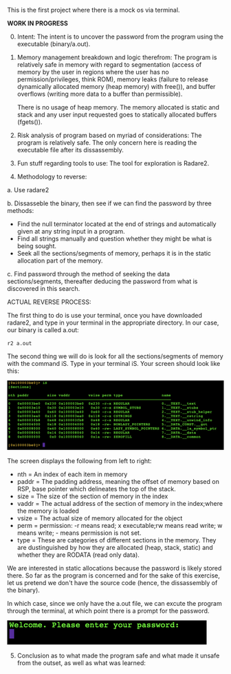 This is the first project where there is a mock os via terminal.


**********WORK IN PROGRESS**********

0. Intent:
    The intent is to uncover the password from the program using the executable (binary/a.out).

1. Memory management breakdown and logic therefrom:
    The program is relatively safe in memory with regard to segmentation (access of memory by the user in regions where the user has no permission/privileges, think ROM), memory leaks (failure to release dynamically allocated memory (heap memory) with free()), and buffer overflows (writing more data to a buffer than permissible). 
    
    There is no usage of heap memory. The memory allocated is static and stack and any user input requested goes to statically allocated buffers (fgets()).

2. Risk analysis of program based on myriad of considerations:
    The program is relatively safe. The only concern here is reading the executable file after its dissassembly.

3. Fun stuff regarding tools to use:
    The tool for exploration is Radare2.

4. Methodology to reverse:

a. Use radare2

b. Dissasseble the binary, then see if we can find the password by three methods:
- Find the null terminator located at the end of strings and automatically given at any string input in a program.
- Find all strings manually and question whether they might be what is being sought.
- Seek all the sections/segments of memory, perhaps it is in the static allocation part of the memory.

c. Find password through the method of seeking the data sections/segments, thereafter deducing the password from what is discovered in this search.

ACTUAL REVERSE PROCESS:

The first thing to do is use your terminal, once you have downloaded radare2, and type in your terminal in the appropriate directory. In our case, our binary is called a.out:

    r2 a.out

The second thing we will do is look for all the sections/segments of memory with the command iS. Type in your terminal iS. Your screen should look like this:

![alt text](memory_sections.png)


The screen displays the following from left to right:
- nth = An index of each item in memory
- paddr = The padding address, meaning the offset of memory based on RSP, base pointer which delineates the top of the stack.
- size = The size of the section of memory in the index
-  vaddr = The actual address of the section of memory in the index;where the memory is loaded
- vsize = The actual size of memory allocated for the object
- perm = permission: -r means read; x executable;rw means read write; w means write; - means permission is not set.
- type = These are categories of different sections in the memory. They are dustinguished by how they are allocated (heap, stack, static) and whether they are RODATA (read only data).

We are interested in static allocations because the password is likely stored there. So far as the program is concerned and for the sake of this exercise, let us pretend we don't have the source code (hence, the dissassembly of the binary).

In which case, since we only have the a.out file, we can excute the program through the terminal, at which point there is a prompt for the password. 

![alt text](prompt.png)



5. Conclusion as to what made the program safe and what made it unsafe from the outset, as well as what was learned:


